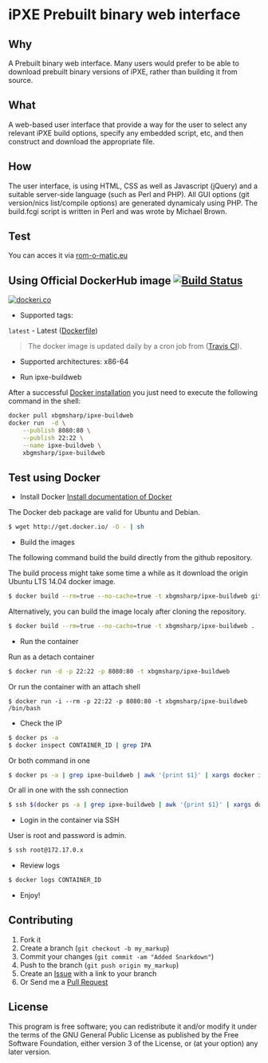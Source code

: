 iPXE Prebuilt binary web interface
=====

## Why
A Prebuilt binary web interface. Many users would prefer to be able to download prebuilt binary versions of iPXE, rather than building it from source.

## What
A web-based user interface that provide a way for the user to select any relevant iPXE build options, specify any embedded script, etc, and then construct and download the appropriate file.

## How
The user interface, is using HTML, CSS as well as Javascript (jQuery) and a suitable server-side language (such as Perl and PHP).
All GUI options (git version/nics list/compile options) are generated dynamicaly using PHP.
The build.fcgi script is written in Perl and was wrote by Michael Brown.

## Test
You can acces it via [rom-o-matic.eu](http://rom-o-matic.eu)

## Using Official DockerHub image [![Build Status](https://travis-ci.com/xbgmsharp/ipxe-buildweb.svg?branch=master)](https://travis-ci.com/xbgmsharp/ipxe-buildweb)

[![dockeri.co](https://dockeri.co/image/xbgmsharp/ipxe-buildweb)](https://hub.docker.com/r/xbgmsharp/ipxe-buildweb)

* Supported tags:

`latest` - Latest ([Dockerfile](https://github.com/xbgmsharp/ipxe-buildweb/blob/master/Dockerfile))

> The docker image is updated daily by a cron job from ([Travis CI](https://travis-ci.org/xbgmsharp/ipxe-buildweb)).

* Supported architectures: x86-64

* Run ipxe-buildweb

After a successful [Docker installation](https://docs.docker.com/engine/installation/) you just need to execute the following command in the shell:

```bash
docker pull xbgmsharp/ipxe-buildweb
docker run  -d \
	--publish 8080:80 \
	--publish 22:22 \
	--name ipxe-buildweb \
	xbgmsharp/ipxe-buildweb
```

## Test using Docker

* Install Docker
[Install documentation of Docker](https://docs.docker.com/engine/installation/)

The Docker deb package are valid for Ubuntu and Debian.

```bash
$ wget http://get.docker.io/ -O - | sh
```

* Build the images

The following command build the build directly from the github repository.

The build process might take some time a while as it download the origin Ubuntu LTS 14.04 docker image.
```bash
$ docker build --rm=true --no-cache=true -t xbgmsharp/ipxe-buildweb github.com/xbgmsharp/ipxe-buildweb.git
```

Alternatively, you can build the image localy after cloning the repository.
```bash
$ docker build --rm=true --no-cache=true -t xbgmsharp/ipxe-buildweb .
```

* Run the container

Run as a detach container
```bash
$ docker run -d -p 22:22 -p 8080:80 -t xbgmsharp/ipxe-buildweb
```

Or run the container with an attach shell
```
$ docker run -i --rm -p 22:22 -p 8080:80 -t xbgmsharp/ipxe-buildweb /bin/bash
```

* Check the IP

```bash
$ docker ps -a
$ docker inspect CONTAINER_ID | grep IPA
```

Or both command in one
```bash
$ docker ps -a | grep ipxe-buildweb | awk '{print $1}' | xargs docker inspect | grep IPAddress
```

Or all in one with the ssh connection
```bash
$ ssh $(docker ps -a | grep ipxe-buildweb | awk '{print $1}' | xargs docker inspect | grep IPAddress | awk '{print $2}' | tr -d '"' | tr -d ',' )
```

* Login in the container via SSH

User is root and password is admin.

```bash
$ ssh root@172.17.0.x
```

* Review logs

```bash
$ docker logs CONTAINER_ID
```

* Enjoy!

## Contributing

1. Fork it
2. Create a branch (`git checkout -b my_markup`)
3. Commit your changes (`git commit -am "Added Snarkdown"`)
4. Push to the branch (`git push origin my_markup`)
5. Create an [Issue][1] with a link to your branch
6. Or Send me a [Pull Request][2]

[1]: https://github.com/xbgmsharp/ipxe-buildweb/issues
[2]: https://github.com/xbgmsharp/ipxe-buildweb/pull/new/master

## License
This program is free software; you can redistribute it and/or modify it under the terms of the GNU General Public License as published by the Free Software Foundation, either version 3 of the License, or (at your option) any later version.
